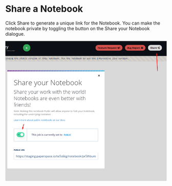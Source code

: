 # Share a Notebook

Click Share to generate a unique link for the Notebook.  You can make the notebook private by toggling the button on the Share your Notebook dialogue.

![](../../.gitbook/assets/image%20%289%29.png)

